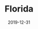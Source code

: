 ---
layout: location-page
date: 2019-12-31
tags:
  - florida
title: Florida
stateAbbr: FL
url: "https://floridahealthcovid19.gov/"
urlTitle: "floridahealthcovid19.gov"
---